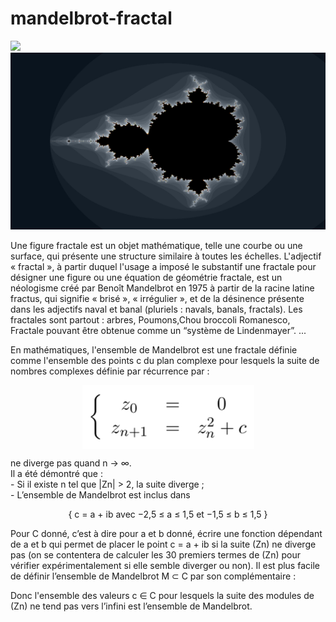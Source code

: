 # mandelbrot-fractal

<img src="ScreenShot/mandelbrotParallel.png"/>
<img src="ScreenShot/mandelbrotcpp.png"/>
<div>
	<p>
Une figure fractale est un objet mathématique, telle une courbe ou une surface, qui présente une structure similaire à toutes les échelles.
L'adjectif « fractal », à partir duquel l'usage a imposé le substantif une fractale pour désigner une figure ou une équation de géométrie fractale, est un néologisme créé par Benoît Mandelbrot en 1975 à partir de la racine latine fractus, qui signifie « brisé », « irrégulier », et de la désinence présente dans les adjectifs naval et banal (pluriels : navals, banals, fractals).
Les fractales sont partout : arbres, Poumons,Chou broccoli Romanesco, Fractale pouvant être obtenue comme un “système de Lindenmayer”. ...
	</p>

<p>
En mathématiques, l'ensemble de Mandelbrot est une fractale définie comme l'ensemble des points c du plan complexe pour lesquels la suite de nombres complexes définie par récurrence par :

<div style="text-align:center"> <img align="center" src="ScreenShot/1.png"/> </div>
 
ne diverge pas quand n  →  ∞.<br>
	Il a  été démontré que :<br>
	-  Si il existe n tel que |Zn| > 2, la suite diverge ;<br>
	-  L’ensemble de Mandelbrot est inclus dans <br>
<div style="text-align:center">  { c = a + ib  avec  −2,5 ≤ a ≤ 1,5   et   −1,5 ≤ b ≤ 1,5 }  </div>

<p>
Pour C donné, c’est à dire pour a et b donné,  écrire une fonction dépendant de a et b qui permet de placer le point c = a + ib si la suite (Zn) ne diverge pas (on se contentera de calculer les 30 premiers termes de (Zn) pour vérifier expérimentalement si elle semble diverger ou non).
Il est plus facile de définir l’ensemble de Mandelbrot M ⊂ C par son complémentaire :
 <p>
Donc l'ensemble des valeurs c ∈ C pour lesquels la suite des modules de (Zn) ne tend pas vers l’infini est l’ensemble de Mandelbrot.
</div>
